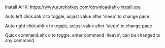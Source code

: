 Install AHK: https://www.autohotkey.com/download/ahk-install.exe

Auto left click.ahk z to toggle, adjust value after 'sleep' to change pace

Auto right click.ahk x to toggle, adjust value after 'sleep' to change pace

Quick command.ahk c to toggle, enter command '/leave', can be changed to any command
